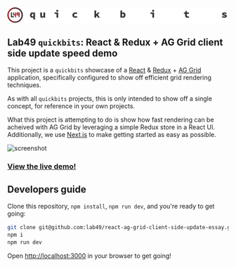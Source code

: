 <br />
<br />

<img src=".github/resources/quickbits.png" width="500" alt="Lab49 quickbits" />

<br />

## Lab49 `quickbits`: React & Redux + AG Grid client side update speed demo

This project is a `quickbits` showcase of a [React](https://reactjs.org/) & [Redux](https://redux.js.org/) + [AG Grid](https://www.ag-grid.com/) application, specifically configured to show off efficient grid rendering techniques.

As with all `quickbits` projects, this is only intended to show off a single concept, for reference in your own projects.

What this project is attempting to do is show how fast rendering can be acheived with AG Grid by leveraging a simple Redux store in a React UI. Additionally, we use [Next.js](https://nextjs.org/) to make getting started as easy as possible.

![screenshot](https://user-images.githubusercontent.com/88339423/138518369-30434cf9-6508-43fe-ae54-c7b7d56d675d.png)

### [View the live demo!](https://react-ag-grid-client-side-update-essay.vercel.app/)

## Developers guide

Clone this repository, `npm install`, `npm run dev`, and you're ready to get going:

```bash
git clone git@github.com:lab49/react-ag-grid-client-side-update-essay.git
npm i
npm run dev
```

Open [http://localhost:3000](http://localhost:3000) in your browser to get going!
